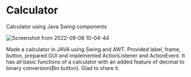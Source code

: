 # Calculator 
Calculator using Java Swing components


![Screenshot from 2022-09-08 10-04-44](https://user-images.githubusercontent.com/62534312/189037460-1747b154-8eca-45e3-b58a-9ea5894dd04b.png)

Made a calculator in JAVA using Swing and AWT. Provided label, frame, button, prepared GUI and implemented ActionListener and ActionEvent. It has all basic functions of a calculator with an added feature of decimal to binary conversion(Bin button). Glad to share it.
